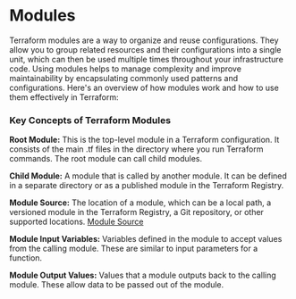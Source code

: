 # Modules

Terraform modules are a way to organize and reuse configurations. They allow you to group related resources and their configurations into a single unit, which can then be used multiple times throughout your infrastructure code. Using modules helps to manage complexity and improve maintainability by encapsulating commonly used patterns and configurations. Here's an overview of how modules work and how to use them effectively in Terraform:

### Key Concepts of Terraform Modules
**Root Module:** This is the top-level module in a Terraform configuration. It consists of the main .tf files in the directory where you run Terraform commands. The root module can call child modules.

**Child Module:** A module that is called by another module. It can be defined in a separate directory or as a published module in the Terraform Registry.

**Module Source:** The location of a module, which can be a local path, a versioned module in the Terraform Registry, a Git repository, or other supported locations.
[Module Source](https://developer.hashicorp.com/terraform/language/modules/sources)

**Module Input Variables:** Variables defined in the module to accept values from the calling module. These are similar to input parameters for a function.

**Module Output Values:** Values that a module outputs back to the calling module. These allow data to be passed out of the module.